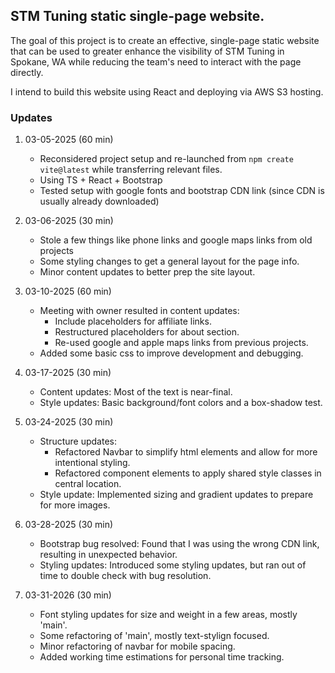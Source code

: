 ## STM Tuning static single-page website.

The goal of this project is to create an effective, single-page static website that can be used to greater enhance the visibility of STM Tuning in Spokane, WA while reducing the team's need to interact with the page directly.

I intend to build this website using React and deploying via AWS S3 hosting.

### Updates

1. 03-05-2025 (60 min)
    - Reconsidered project setup and re-launched from `npm create vite@latest` while transferring relevant files.
    - Using TS + React + Bootstrap
    - Tested setup with google fonts and bootstrap CDN link (since CDN is usually already downloaded)

2. 03-06-2025 (30 min)
    - Stole a few things like phone links and google maps links from old projects
    - Some styling changes to get a general layout for the page info.
    - Minor content updates to better prep the site layout.

3. 03-10-2025 (60 min)
    - Meeting with owner resulted in content updates:
        - Include placeholders for affiliate links.
        - Restructured placeholders for about section.
        - Re-used google and apple maps links from previous projects.
    - Added some basic css to improve development and debugging.

4. 03-17-2025 (30 min)
    - Content updates: Most of the text is near-final.
    - Style updates: Basic background/font colors and a box-shadow test.

5. 03-24-2025 (30 min)
    - Structure updates:
        - Refactored Navbar to simplify html elements and allow for more intentional styling.
        - Refactored component elements to apply shared style classes in central location.
    - Style update: Implemented sizing and gradient updates to prepare for more images.

6. 03-28-2025 (30 min)
    - Bootstrap bug resolved: Found that I was using the wrong CDN link, resulting in unexpected behavior.
    - Styling updates: Introduced some styling updates, but ran out of time to double check with bug resolution.

7. 03-31-2026 (30 min)
    - Font styling updates for size and weight in a few areas, mostly 'main'.
    - Some refactoring of 'main', mostly text-stylign focused.
    - Minor refactoring of navbar for mobile spacing.
    - Added working time estimations for personal time tracking. 
